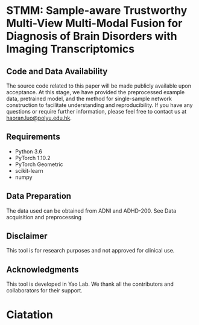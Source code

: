# STMM: Sample-aware Trustworthy Multi-View Multi-Modal Fusion for Diagnosis of Brain Disorders with Imaging Transcriptomics

## Code and Data Availability

The source code related to this paper will be made publicly available upon acceptance. At this stage, we have provided the preprocessed example data, pretrained model, and the method for single-sample network construction to facilitate understanding and reproducibility. If you have any questions or require further information, please feel free to contact us at haoran.luo@polyu.edu.hk.

## Requirements

- Python 3.6
- PyTorch 1.10.2
- PyTorch Geometric
- scikit-learn
- numpy

## Data Preparation
The data used can be obtained from ADNI and ADHD-200. See Data acquisition and preprocessing

## Disclaimer
This tool is for research purposes and not approved for clinical use.

## Acknowledgments
This tool is developed in Yao Lab. We thank all the contributors and collaborators for their support.

# Ciatation



